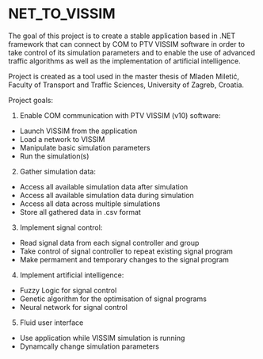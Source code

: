 # NET_TO_VISSIM


The goal of this project is to create a stable application based in .NET framework that can connect by COM to PTV VISSIM software in order to take control of its simulation parameters and to enable the use of advanced traffic algorithms as well as the implementation of artificial intelligence.

Project is created as a tool used in the master thesis of Mladen Miletić, Faculty of Transport and Traffic Sciences, University of Zagreb, Croatia.

Project goals:

1. Enable COM communication with PTV VISSIM (v10) software:
  - Launch VISSIM from the application
  - Load a network to VISSIM
  - Manipulate basic simulation parameters
  - Run the simulation(s)
  
2. Gather simulation data:
  - Access all available simulation data after simulation
  - Access all available simulation data during simulation
  - Access all data across multiple simulations
  - Store all gathered data in .csv format
  
3. Implement signal control:
  - Read signal data from each signal controller and group
  - Take control of signal controller to repeat existing signal program
  - Make permament and temporary changes to the signal program
  
4. Implement artificial intelligence:
  - Fuzzy Logic for signal control
  - Genetic algorithm for the optimisation of signal programs
  - Neural network for signal control
  
5. Fluid user interface
  - Use application while VISSIM simulation is running
  - Dynamcally change simulation parameters
